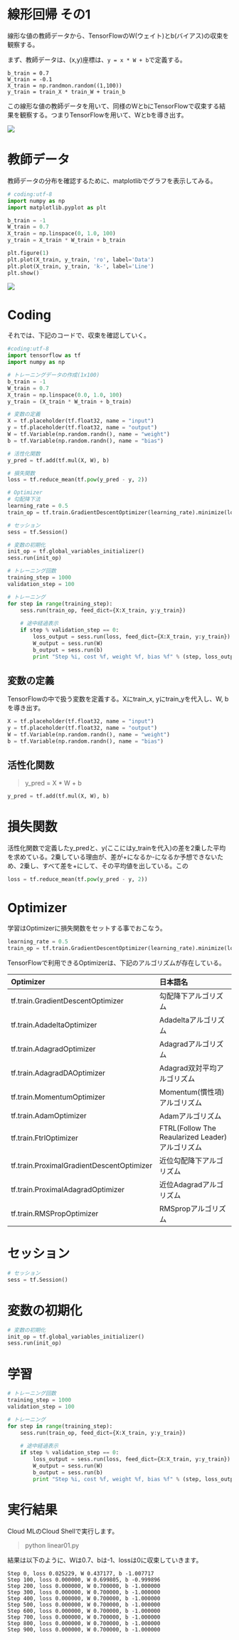 # 線形回帰 その1

線形な値の教師データから、TensorFlowのW(ウェイト)とb(バイアス)の収束を観察する。

まず、教師データは、(x,y)座標は、`y = x * W + b`で定義する。

```
b_train = 0.7
W_train = -0.1
X_train = np.randmon.random((1,100))
y_train = train_X * train_W + train_b
```

この線形な値の教師データを用いて、同様のWとbにTensorFlowで収束する結果を観察する。つまりTensorFlowを用いて、Wとbを導き出す。

![](/img/linear001.png)

# 教師データ

教師データの分布を確認するために、matplotlibでグラフを表示してみる。

```python
# coding:utf-8
import numpy as np
import matplotlib.pyplot as plt

b_train = -1
W_train = 0.7
X_train = np.linspace(0, 1.0, 100)
y_train = X_train * W_train + b_train

plt.figure(1)
plt.plot(X_train, y_train, 'ro', label='Data')
plt.plot(X_train, y_train, 'k-', label='Line')
plt.show()
```

![](/img/linear002.png)


# Coding

それでは、下記のコードで、収束を確認していく。


```python
#coding:utf-8
import tensorflow as tf
import numpy as np

# トレーニングデータの作成(1x100)
b_train = -1
W_train = 0.7
X_train = np.linspace(0.0, 1.0, 100)
y_train = (X_train * W_train + b_train)

# 変数の定義
X = tf.placeholder(tf.float32, name = "input")
y = tf.placeholder(tf.float32, name = "output")
W = tf.Variable(np.random.randn(), name = "weight")
b = tf.Variable(np.random.randn(), name = "bias")

# 活性化関数
y_pred = tf.add(tf.mul(X, W), b)

# 損失関数
loss = tf.reduce_mean(tf.pow(y_pred - y, 2))

# Optimizer
# 勾配降下法
learning_rate = 0.5
train_op = tf.train.GradientDescentOptimizer(learning_rate).minimize(loss)

# セッション
sess = tf.Session()

# 変数の初期化
init_op = tf.global_variables_initializer()
sess.run(init_op)

# トレーニング回数
training_step = 1000
validation_step = 100

# トレーニング
for step in range(training_step):
    sess.run(train_op, feed_dict={X:X_train, y:y_train})
    
    # 途中経過表示
    if step % validation_step == 0:
        loss_output = sess.run(loss, feed_dict={X:X_train, y:y_train})
        W_output = sess.run(W)
        b_output = sess.run(b)
        print "Step %i, cost %f, weight %f, bias %f" % (step, loss_output, W_output, b_output)

```

## 変数の定義

TensorFlowの中で扱う変数を定義する。Xにtrain_x, yにtrain_yを代入し、W, bを導き出す。

```python
X = tf.placeholder(tf.float32, name = "input")
y = tf.placeholder(tf.float32, name = "output")
W = tf.Variable(np.random.randn(), name = "weight")
b = tf.Variable(np.random.randn(), name = "bias")
```

## 活性化関数

> y_pred = X * W + b

```python
y_pred = tf.add(tf.mul(X, W), b)
```
# 損失関数

活性化関数で定義したy_predと、y(ここにはy_trainを代入)の差を2乗した平均を求めている。2乗している理由が、差が+になるか-になるか予想できないため、2乗し、すべて差を+にして、その平均値を出している。この

```python
loss = tf.reduce_mean(tf.pow(y_pred - y, 2))
```

# Optimizer

学習はOptimizerに損失関数をセットする事でおこなう。

```python
learning_rate = 0.5
train_op = tf.train.GradientDescentOptimizer(learning_rate).minimize(loss)
```

TensorFlowで利用できるOptimizerは、下記のアルゴリズムが存在している。

|Optimizer|日本語名|
|:--|:--|
|tf.train.GradientDescentOptimizer | 勾配降下アルゴリズム |
|tf.train.AdadeltaOptimizer | Adadeltaアルゴリズム |
|tf.train.AdagradOptimizer | Adagradアルゴリズム |
|tf.train.AdagradDAOptimizer | Adagrad双対平均アルゴリズム |
|tf.train.MomentumOptimizer | Momentum(慣性項)アルゴリズム|
|tf.train.AdamOptimizer | Adamアルゴリズム |
|tf.train.FtrlOptimizer | FTRL(Follow The Reaularized Leader)アルゴリズム |
|tf.train.ProximalGradientDescentOptimizer | 近位勾配降下アルゴリズム |
|tf.train.ProximalAdagradOptimizer | 近位Adagradアルゴリズム |
|tf.train.RMSPropOptimizer | RMSpropアルゴリズム |

# セッション

```python
# セッション
sess = tf.Session()
```

# 変数の初期化

```python
# 変数の初期化
init_op = tf.global_variables_initializer()
sess.run(init_op)
```

# 学習

```python
# トレーニング回数
training_step = 1000
validation_step = 100

# トレーニング
for step in range(training_step):
    sess.run(train_op, feed_dict={X:X_train, y:y_train})
    
    # 途中経過表示
    if step % validation_step == 0:
        loss_output = sess.run(loss, feed_dict={X:X_train, y:y_train})
        W_output = sess.run(W)
        b_output = sess.run(b)
        print "Step %i, cost %f, weight %f, bias %f" % (step, loss_output, W_output, b_output)

```

# 実行結果

Cloud MLのCloud Shellで実行します。

> python linear01.py


結果は以下のように、Wは0.7、bは-1、lossは0に収束していきます。

```
Step 0, loss 0.025229, W 0.437177, b -1.007717
Step 100, loss 0.000000, W 0.699805, b -0.999896
Step 200, loss 0.000000, W 0.700000, b -1.000000
Step 300, loss 0.000000, W 0.700000, b -1.000000
Step 400, loss 0.000000, W 0.700000, b -1.000000
Step 500, loss 0.000000, W 0.700000, b -1.000000
Step 600, loss 0.000000, W 0.700000, b -1.000000
Step 700, loss 0.000000, W 0.700000, b -1.000000
Step 800, loss 0.000000, W 0.700000, b -1.000000
Step 900, loss 0.000000, W 0.700000, b -1.000000
```

